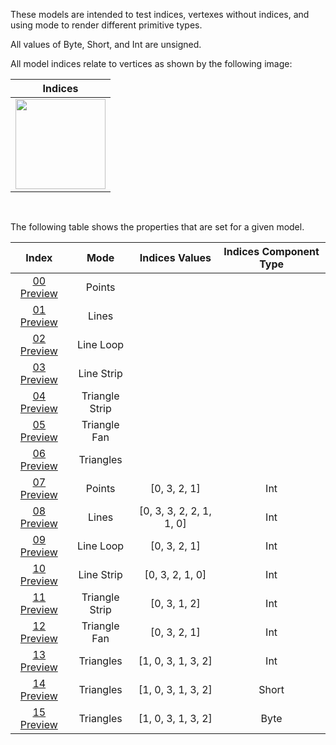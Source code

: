 These models are intended to test indices, vertexes without indices, and using mode to render different primitive types.  

All values of Byte, Short, and Int are unsigned.  

All model indices relate to vertices as shown by the following image:  

Indices | 
:---: | 
<img src="./Icon_Indices.png" height="144" width="144" align="middle"> |

<br>

The following table shows the properties that are set for a given model.  


Index | Mode | Indices Values | Indices Component Type
:---: | :---: | :---: | :---:
[00](./Mesh_Indices_00.gltf) [Preview](https://bghgary.github.io/glTF-Asset-Generator/Preview/BabylonJS/?fileName=Mesh_Indices_00.gltf) | Points |   |  
[01](./Mesh_Indices_01.gltf) [Preview](https://bghgary.github.io/glTF-Asset-Generator/Preview/BabylonJS/?fileName=Mesh_Indices_01.gltf) | Lines |   |  
[02](./Mesh_Indices_02.gltf) [Preview](https://bghgary.github.io/glTF-Asset-Generator/Preview/BabylonJS/?fileName=Mesh_Indices_02.gltf) | Line Loop |   |  
[03](./Mesh_Indices_03.gltf) [Preview](https://bghgary.github.io/glTF-Asset-Generator/Preview/BabylonJS/?fileName=Mesh_Indices_03.gltf) | Line Strip |   |  
[04](./Mesh_Indices_04.gltf) [Preview](https://bghgary.github.io/glTF-Asset-Generator/Preview/BabylonJS/?fileName=Mesh_Indices_04.gltf) | Triangle Strip |   |  
[05](./Mesh_Indices_05.gltf) [Preview](https://bghgary.github.io/glTF-Asset-Generator/Preview/BabylonJS/?fileName=Mesh_Indices_05.gltf) | Triangle Fan |   |  
[06](./Mesh_Indices_06.gltf) [Preview](https://bghgary.github.io/glTF-Asset-Generator/Preview/BabylonJS/?fileName=Mesh_Indices_06.gltf) | Triangles |   |  
[07](./Mesh_Indices_07.gltf) [Preview](https://bghgary.github.io/glTF-Asset-Generator/Preview/BabylonJS/?fileName=Mesh_Indices_07.gltf) | Points | [0, 3, 2, 1] | Int
[08](./Mesh_Indices_08.gltf) [Preview](https://bghgary.github.io/glTF-Asset-Generator/Preview/BabylonJS/?fileName=Mesh_Indices_08.gltf) | Lines | [0, 3, 3, 2, 2, 1, 1, 0] | Int
[09](./Mesh_Indices_09.gltf) [Preview](https://bghgary.github.io/glTF-Asset-Generator/Preview/BabylonJS/?fileName=Mesh_Indices_09.gltf) | Line Loop | [0, 3, 2, 1] | Int
[10](./Mesh_Indices_10.gltf) [Preview](https://bghgary.github.io/glTF-Asset-Generator/Preview/BabylonJS/?fileName=Mesh_Indices_10.gltf) | Line Strip | [0, 3, 2, 1, 0] | Int
[11](./Mesh_Indices_11.gltf) [Preview](https://bghgary.github.io/glTF-Asset-Generator/Preview/BabylonJS/?fileName=Mesh_Indices_11.gltf) | Triangle Strip | [0, 3, 1, 2] | Int
[12](./Mesh_Indices_12.gltf) [Preview](https://bghgary.github.io/glTF-Asset-Generator/Preview/BabylonJS/?fileName=Mesh_Indices_12.gltf) | Triangle Fan | [0, 3, 2, 1] | Int
[13](./Mesh_Indices_13.gltf) [Preview](https://bghgary.github.io/glTF-Asset-Generator/Preview/BabylonJS/?fileName=Mesh_Indices_13.gltf) | Triangles | [1, 0, 3, 1, 3, 2] | Int
[14](./Mesh_Indices_14.gltf) [Preview](https://bghgary.github.io/glTF-Asset-Generator/Preview/BabylonJS/?fileName=Mesh_Indices_14.gltf) | Triangles | [1, 0, 3, 1, 3, 2] | Short
[15](./Mesh_Indices_15.gltf) [Preview](https://bghgary.github.io/glTF-Asset-Generator/Preview/BabylonJS/?fileName=Mesh_Indices_15.gltf) | Triangles | [1, 0, 3, 1, 3, 2] | Byte
 
